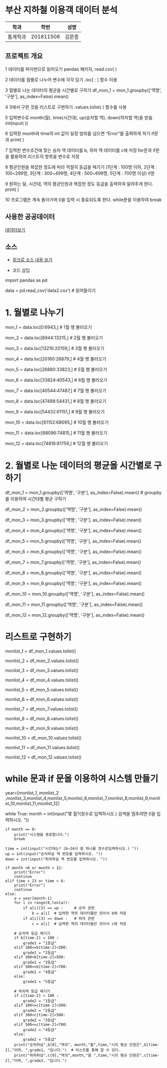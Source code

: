 ﻿# 부산 지하철 이용객 데이터 분석

학과 | 학번 | 성명
---- | ---- | ---- 
통계학과 |201811506 |김문종


## 프로젝트 개요

1
데이터를 파이썬으로 읽어오기
pandas 패키지, read.csv( )

2
데이터를 월별로 나누어 변수에 각각 담기
.loc[ : ] 함수 이용

3
월별로 나눈 데이터의 평균을 시간별로 구하기
df_mon_1 = mon_1.groupby(['역명', '구분'], as_index=False).mean()

4
3에서 구한 것을 리스트로 구현하기
.values.tolist( ) 함수를 사용

5
입력변수로 month(월), time(시간대), up(승차할 역), down(하차할 역)을 받음
int(input(  )) 

6
입력된 month와 time의 int 값이 일정 범위를 넘으면 “Error”를 출력하게 하기
if문과 print( )

7
입력한 변수조건에 맞는 승차 역 데이터를 b, 하차 역 데이터를 c에 저장
for문과 if문을 활용하여 리스트의 항목을 변수로 지정

8
평균인원을 복잡한 정도에 따라 적절히 등급을 매기기
(1단계 : 100명 이하, 2단계 : 100~299명, 3단계 : 300~499명, 4단계 : 500~699명, 5단계 : 700명 이상)
if문

9
원하는 달, 시간대, 역의 평균인원과 복잡한 정도 등급을 출력하여 알려주게 한다.
print( )

10
프로그램은 계속 돌아가며 0을 입력 시 종료되도록 한다.
while문을 이용하여 break


## 사용한 공공데이터 
[데이터보기](https://www.data.go.kr/dataset/fileDownload.do?atchFileId=FILE_000000001501175&fileDetailSn=1.csv )

## 소스
* [링크로 소스 내용 보기](https://github.com/KMjong/201811506/blob/master/finalassignment) 

* 코드 삽입

import pandas as pd

data = pd.read_csv('data2.csv')  # 읽어들이기

# 1. 월별로 나누기
mon_1 = data.loc[0:6943,]  # 1월 행 불러오기

mon_2 = data.loc[6944:13215,]  # 2월 행 불러오기

mon_3 = data.loc[13216:20159,]  # 3월 행 불러오기

mon_4 = data.loc[20160:26879,]  # 4월 행 불러오기

mon_5 = data.loc[26880:33823,]  # 5월 행 불러오기

mon_6 = data.loc[33824:40543,]  # 6월 행 불러오기

mon_7 = data.loc[40544:47487,]  # 7월 행 불러오기

mon_8 = data.loc[47488:54431,]  # 8월 행 불러오기

mon_9 = data.loc[54432:61151,]  # 9월 행 불러오기

mon_10 = data.loc[61152:68095,]  # 10월 행 불러오기

mon_11 = data.loc[68096:74815,]  # 11월 행 불러오기

mon_12 = data.loc[74816:81759,]  # 12월 행 불러오기

# 2. 월별로 나눈 데이터의 평균을 시간별로 구하기
df_mon_1 = mon_1.groupby(['역명', '구분'], as_index=False).mean()     # groupby를 이용하여  시간대별 평균 구하기

df_mon_2 = mon_2.groupby(['역명', '구분'], as_index=False).mean()

df_mon_3 = mon_3.groupby(['역명', '구분'], as_index=False).mean()

df_mon_4 = mon_4.groupby(['역명', '구분'], as_index=False).mean()

df_mon_5 = mon_5.groupby(['역명', '구분'], as_index=False).mean()

df_mon_6 = mon_6.groupby(['역명', '구분'], as_index=False).mean()

df_mon_7 = mon_7.groupby(['역명', '구분'], as_index=False).mean()

df_mon_8 = mon_8.groupby(['역명', '구분'], as_index=False).mean()

df_mon_9 = mon_9.groupby(['역명', '구분'], as_index=False).mean()

df_mon_10 = mon_10.groupby(['역명', '구분'], as_index=False).mean()

df_mon_11 = mon_11.groupby(['역명', '구분'], as_index=False).mean()

df_mon_12 = mon_12.groupby(['역명', '구분'], as_index=False).mean()



# 리스트로 구현하기
monlist_1 = df_mon_1.values.tolist()

monlist_2 = df_mon_2.values.tolist()

monlist_3 = df_mon_3.values.tolist()

monlist_4 = df_mon_4.values.tolist()

monlist_5 = df_mon_5.values.tolist()

monlist_6 = df_mon_6.values.tolist()

monlist_7 = df_mon_7.values.tolist()

monlist_8 = df_mon_8.values.tolist()

monlist_9 = df_mon_9.values.tolist()

monlist_10 = df_mon_10.values.tolist()

monlist_11 = df_mon_11.values.tolist()

monlist_12 = df_mon_12.values.tolist()



# while 문과 if 문을 이용하여 시스템 만들기
year=[monlist_1, monlist_2 ,monlist_3,monlist_4,monlist_5,monlist_6,monlist_7,monlist_8,monlist_9,monlist_10,monlist_11,monlist_12]


while True:
    month = int(input("몇 월?(정수로 입력하시오.) 검색을 멈추려면 0을 입력하시오. "))

    if month == 0:
        print("시스템을 종료합니다.")
        break

    time = int(input("시간대는? (6~24시 중 하나를 정수로입력하시오.) "))
    up = int(input("승차하실 역 번호를 입력하시오. "))
    down = int(input("하차하실 역 번호를 입력하시오. "))

    if month <0 or month > 12:
        print("Error")
        continue
    elif time > 23 or time < 6:
        print("Error")
        continue
    else:
        a = year[month-1]
        for i in range(0,len(a)):
            if a[i][3] == up :     # 승차 관련
                b = a[i]  # 입력한 역의 데이터들만 모아서 b에 저장
            if a[i][3] == down :   # 하차 관련
                c = a[i]  # 입력한 역의 데이터들만 모아서 c에 저장

        # 승차역 등급 매기기
        if b[time-2] < 100 :
            grade1 = "1등급"
        elif 100<=b[time-2]<300:
            grade1 = "2등급"
        elif 300<b[time-2]<500:
            grade1 = "3등급"
        elif 500<=b[time-2]<700:
            grade1 = "4등급"
        else:
            grade1 = "5등급"

        # 하차역 등급 매기기
        if c[time-2] < 100 :
            grade2 = "1등급"
        elif 100<=c[time-2]<300:
            grade2 = "2등급"
        elif 300<c[time-2]<500:
            grade2 = "3등급"
        elif 500<=c[time-2]<700:
            grade2 = "4등급"
        else:
            grade2 = "5등급"
        print("승차하실",b[0],"역의", month,"월",time,"시의 평균 인원은",b[time-2],"이며, ",grade1, "입니다.")  # 리스트를 통해 알 수 있다.
        print("하차하실",c[0],"역의",month,"월 ",time,"시의 평균 인원은",c[time-2],"이며, ",grade2, "입니다.")


